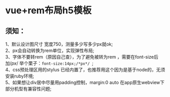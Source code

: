 # vue+rem布局h5模板

## 须知：

1、默认设计图尺寸 宽度750，测量多少写多少px就ok;</br>
2、px会自动转换为rem单位，实现弹性布局;</br>
3、字体不要转rem（原因自己查），为了避免被转为rem  ，需要在font-size后加/*px*/    举个栗子：```font-size:14px;/*px*/ ```;</br>
4、css预处理区用的stylus 已经内置了，也推荐用这个因为是基于node的，无须安装ruby环境;</br>
5、如果想让div居中尽量用padding控制，margin:0 auto 在app原生webview下部分机型有兼容性问题;</br>
